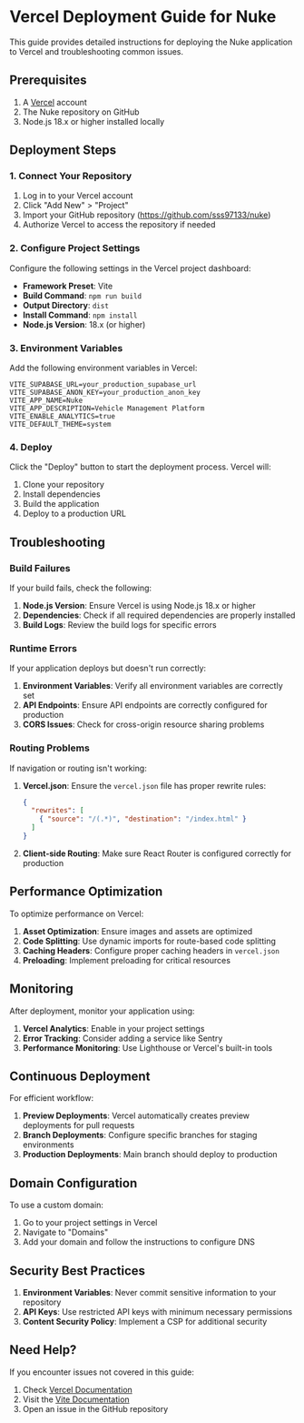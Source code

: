 # Vercel Deployment Guide for Nuke

This guide provides detailed instructions for deploying the Nuke application to Vercel and troubleshooting common issues.

## Prerequisites

1. A [Vercel](https://vercel.com) account
2. The Nuke repository on GitHub
3. Node.js 18.x or higher installed locally

## Deployment Steps

### 1. Connect Your Repository

1. Log in to your Vercel account
2. Click "Add New" > "Project"
3. Import your GitHub repository (https://github.com/sss97133/nuke)
4. Authorize Vercel to access the repository if needed

### 2. Configure Project Settings

Configure the following settings in the Vercel project dashboard:

- **Framework Preset**: Vite
- **Build Command**: `npm run build`
- **Output Directory**: `dist`
- **Install Command**: `npm install`
- **Node.js Version**: 18.x (or higher)

### 3. Environment Variables

Add the following environment variables in Vercel:

```
VITE_SUPABASE_URL=your_production_supabase_url
VITE_SUPABASE_ANON_KEY=your_production_anon_key
VITE_APP_NAME=Nuke
VITE_APP_DESCRIPTION=Vehicle Management Platform
VITE_ENABLE_ANALYTICS=true
VITE_DEFAULT_THEME=system
```

### 4. Deploy

Click the "Deploy" button to start the deployment process. Vercel will:

1. Clone your repository
2. Install dependencies
3. Build the application
4. Deploy to a production URL

## Troubleshooting

### Build Failures

If your build fails, check the following:

1. **Node.js Version**: Ensure Vercel is using Node.js 18.x or higher
2. **Dependencies**: Check if all required dependencies are properly installed
3. **Build Logs**: Review the build logs for specific errors

### Runtime Errors

If your application deploys but doesn't run correctly:

1. **Environment Variables**: Verify all environment variables are correctly set
2. **API Endpoints**: Ensure API endpoints are correctly configured for production
3. **CORS Issues**: Check for cross-origin resource sharing problems

### Routing Problems

If navigation or routing isn't working:

1. **Vercel.json**: Ensure the `vercel.json` file has proper rewrite rules:
   ```json
   {
     "rewrites": [
       { "source": "/(.*)", "destination": "/index.html" }
     ]
   }
   ```

2. **Client-side Routing**: Make sure React Router is configured correctly for production

## Performance Optimization

To optimize performance on Vercel:

1. **Asset Optimization**: Ensure images and assets are optimized
2. **Code Splitting**: Use dynamic imports for route-based code splitting
3. **Caching Headers**: Configure proper caching headers in `vercel.json`
4. **Preloading**: Implement preloading for critical resources

## Monitoring

After deployment, monitor your application using:

1. **Vercel Analytics**: Enable in your project settings
2. **Error Tracking**: Consider adding a service like Sentry
3. **Performance Monitoring**: Use Lighthouse or Vercel's built-in tools

## Continuous Deployment

For efficient workflow:

1. **Preview Deployments**: Vercel automatically creates preview deployments for pull requests
2. **Branch Deployments**: Configure specific branches for staging environments
3. **Production Deployments**: Main branch should deploy to production

## Domain Configuration

To use a custom domain:

1. Go to your project settings in Vercel
2. Navigate to "Domains"
3. Add your domain and follow the instructions to configure DNS

## Security Best Practices

1. **Environment Variables**: Never commit sensitive information to your repository
2. **API Keys**: Use restricted API keys with minimum necessary permissions
3. **Content Security Policy**: Implement a CSP for additional security

## Need Help?

If you encounter issues not covered in this guide:

1. Check [Vercel Documentation](https://vercel.com/docs)
2. Visit the [Vite Documentation](https://vitejs.dev/guide/)
3. Open an issue in the GitHub repository
